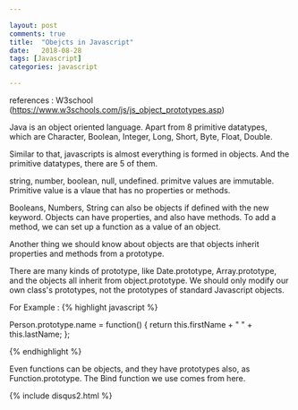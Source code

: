 ```yaml
---

layout: post
comments: true
title:  "Obejcts in Javascript"
date:   2018-08-28
tags: [Javascript] 
categories: javascript 

---
```


references : W3school (https://www.w3schools.com/js/js_object_prototypes.asp)

Java is an object oriented language.
Apart from 8 primitive datatypes, which are
Character, Boolean, Integer, Long, Short, Byte, Float, Double.

Similar to that, javascripts is almost everything is formed in objects.
And the primitive datatypes, there are 5 of them.

string, number, boolean, null, undefined.
primitve values are immutable.
Primitive value is a vlaue that has no properties or methods.

Booleans, Numbers, String can also be objects if defined with the new keyword.
Objects can have properties, and also have methods.
To add a method, we can set up a function as a value of an object.

Another thing we should know about objects are that 
objects inherit properties and methods from a prototype.

There are many kinds of prototype, like Date.prototype, Array.prototype,
and the objects all inherit from object.prototype.
We should only modify our own class's prototypes, not the prototypes of standard Javascript objects.

For Example :
{% highlight javascript %}

Person.prototype.name = function() {
    return this.firstName + " " + this.lastName;
};

{% endhighlight %}

Even functions can be objects, 
and they have prototypes also, as Function.prototype.
The Bind function we use comes from here.

{% include disqus2.html %}